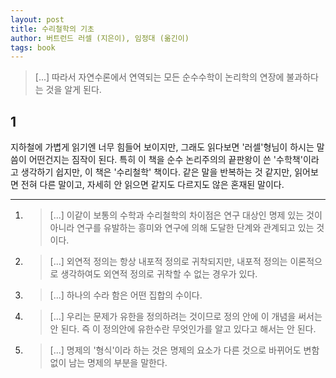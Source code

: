 ```yaml
---
layout: post
title: 수리철학의 기초
author: 버트런드 러셀 (지은이), 임정대 (옮긴이)
tags: book
---
```


> [...] 따라서 자연수론에서 연역되는 모든 순수수학이 논리학의 연장에 불과하다는 것을 알게 된다.

## 1
지하철에 가볍게 읽기엔 너무 힘들어 보이지만, 그래도 읽다보면 '러셀'형님이 하시는 말씀이 어떤건지는 짐작이 된다. 특히 이 책을 순수 논리주의의 끝판왕이 쓴 '수학책'이라고 생각하기 쉽지만, 이 책은 '수리철학' 책이다. 같은 말을 반복하는 것 같지만, 읽어보면 전혀 다른 말이고, 자세히 안 읽으면 같지도 다르지도 않은 혼재된 말이다.

----

1. > [...] 이같이 보통의 수학과 수리철학의 차이점은 연구 대상인 명제 있는 것이 아니라 연구를 유발하는 흥미와 연구에 의해 도달한 단계와 관계되고 있는 것이다.

2. > [...] 외연적 정의는 항상 내포적 정의로 귀착되지만, 내포적 정의는 이론적으로 생각하여도 외연적 정의로 귀착할 수 없는 경우가 있다.

3. > [...] 하나의 수라 함은 어떤 집합의 수이다.

4. > [...] 우리는 문제가 유한을 정의하려는 것이므로 정의 안에 이 개념을 써서는 안 된다. 즉 이 정의안에 유한수란 무엇인가를 알고 있다고 해서는 안 된다.

5. > [...] 명제의 '형식'이라 하는 것은 명제의 요소가 다른 것으로 바뀌어도 변함 없이 남는 명제의 부분을 말한다.
